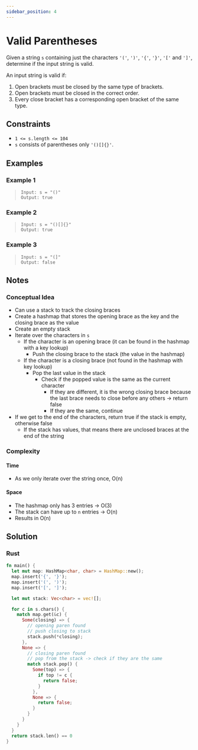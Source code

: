 ```yaml
---
sidebar_position: 4
---
```


# Valid Parentheses
Given a string `s` containing just the characters `'('`, `')'`, `'{'`, `'}'`, `'['` and `']'`, determine if the input string is valid.

An input string is valid if:

1. Open brackets must be closed by the same type of brackets.
2. Open brackets must be closed in the correct order.
3. Every close bracket has a corresponding open bracket of the same type.

## Constraints
- `1 <= s.length <= 104`
- `s` consists of parentheses only `'()[]{}'`.

## Examples
### Example 1
> `Input: s = "()"` <br />
> `Output: true`

### Example 2
> `Input: s = "()[]{}"` <br />
> `Output: true`

### Example 3
> `Input: s = "(]"` <br />
> `Output: false`

## Notes
### Conceptual Idea
- Can use a stack to track the closing braces
- Create a hashmap that stores the opening brace as the key and the closing brace as the value
- Create an empty stack
- Iterate over the characters in `s`
  + If the character is an opening brace (it can be found in the hashmap with a key lookup)
    - Push the closing brace to the stack (the value in the hashmap)
  + If the character is a closing brace (not found in the hashmap with key lookup)
    - Pop the last value in the stack
      + Check if the popped value is the same as the current character 
        - If they are different, it is the wrong closing brace because the last brace needs to close before any others -> return false
        - If they are the same, continue
- If we get to the end of the characters, return true if the stack is empty, otherwise false
  + If the stack has values, that means there are unclosed braces at the end of the string

### Complexity
#### Time
- As we only iterate over the string once, O(n)

#### Space
- The hashmap only has 3 entries -> O(3)
- The stack can have up to `n` entries -> O(n)
- Results in O(n)

## Solution
### Rust
```rust
fn main() {
  let mut map: HashMap<char, char> = HashMap::new();
  map.insert('{', '}');
  map.insert('(', ')');
  map.insert('[', ']');

  let mut stack: Vec<char> = vec![];

  for c in s.chars() {
    match map.get(&c) {
      Some(closing) => {
        // opening paren found
        // push closing to stack
        stack.push(*closing);
      },
      None => {
        // closing paren found
        // pop from the stack -> check if they are the same
        match stack.pop() {
          Some(top) => {
            if top != c {
              return false;
            }
          },
          None => {
            return false;
          }
        }
      }
    }
  }
  return stack.len() == 0
}
```